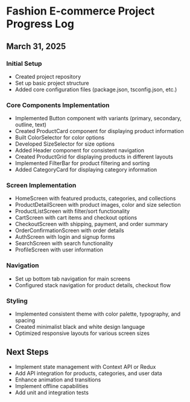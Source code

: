 # Fashion E-commerce Project Progress Log

## March 31, 2025

### Initial Setup
- Created project repository
- Set up basic project structure
- Added core configuration files (package.json, tsconfig.json, etc.)

### Core Components Implementation
- Implemented Button component with variants (primary, secondary, outline, text)
- Created ProductCard component for displaying product information
- Built ColorSelector for color options
- Developed SizeSelector for size options
- Added Header component for consistent navigation
- Created ProductGrid for displaying products in different layouts
- Implemented FilterBar for product filtering and sorting
- Added CategoryCard for displaying category information

### Screen Implementation
- HomeScreen with featured products, categories, and collections
- ProductDetailScreen with product images, color and size selection
- ProductListScreen with filter/sort functionality
- CartScreen with cart items and checkout options
- CheckoutScreen with shipping, payment, and order summary
- OrderConfirmationScreen with order details
- AuthScreen with login and signup forms
- SearchScreen with search functionality
- ProfileScreen with user information

### Navigation
- Set up bottom tab navigation for main screens
- Configured stack navigation for product details, checkout flow

### Styling
- Implemented consistent theme with color palette, typography, and spacing
- Created minimalist black and white design language
- Optimized responsive layouts for various screen sizes

## Next Steps
- Implement state management with Context API or Redux
- Add API integration for products, categories, and user data
- Enhance animation and transitions
- Implement offline capabilities
- Add unit and integration tests